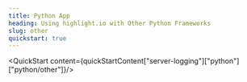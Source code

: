 ```yaml
---
title: Python App
heading: Using highlight.io with Other Python Frameworks
slug: other
quickstart: true
---
```


<QuickStart content={quickStartContent["server-logging"]["python"]["python/other"]}/>
